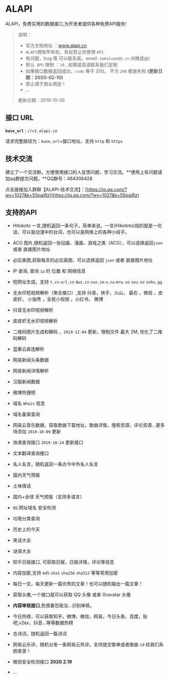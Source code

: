 # ALAPI
ALAPI，免费实用的数据接口,为开发者提供各种免费API服务!


> 说明：
>
> - 官方文档地址 ：www.alapi.cn
> - `ALAPI`拥有所有权，有权禁止你使用 `API `
> - 有问题，bug 等 可以联系我，email: `im#alone88.cn`  (#换成@)
> - 默认` QPS` 限制 ：`10` , 如需提高请联系我们定制
> - 如果接口数据返回成功，`code` 等于 200， 不为 `200` 都是失败 **(更新日期：2020-02-10)**
> - 禁止用于商业用途！
> - ...
>
> 更新日期：2019-10-05
>
> 



## 接口 URL

**`base_url`**  :   `//v1.alapi.cn`

请求完整路径为：`base_url`+接口地址，支持 `http` 和 `https`

## 技术交流

建立了一个交流群，方便使用接口的人反馈问题，学习交流。**使用上有问题请加qq群提交问题。**QQ群号：464306428

点击链接加入群聊【ALAPI-技术交流】：[https://jq.qq.com/?wv=1027&k=5SpaiRz](https://jq.qq.com/?wv=1027&k=5SpaiRz)

## 支持的API 

- Hitokoto 一言,随机返回一条句子。简单来说，一言(Hikototo)指的就是一句话，可以是动漫中的台词，也可以是网络上的各种小段子。

- ACG 图片,随机返回一张动画、漫画、游戏之类（ACG），可以选择返回`json` 或者 直接图片地址

- 必应美图,获取每天的必应美图，可以选择返回 `json`  或者 直接图片地址

- IP 查询, 查询 `ip` 的 位置 和 网络信息

- 短网址生成，支持 `t.cn`  `url.cn`  `dwz.cn`  `suo.im` `u.nu` `mrw.so` `sou.nz` `sohu.gg`

- 无水印短视频解析（聚合接口）,支持 抖音，快手，火山， 最右 ，微视 ，皮皮虾， 小伽秀 ，全民小视频 ，小红书， 微博

- 抖音无水印视频解析

- 皮皮虾无水印视频解析

- 二维码图片生成和解码 ，`2019-12-04` 更新，限制文件 最大 2M, 优化了二维码解码

- 蓝奏云直连解析

- 网易新闻头条数据

- 网易新闻详情解析

- 汉服新闻数据

- 微博热搜榜

- 域名 `Whois`  信息

- 域名备案查询

- 网易云音乐数据，获取歌曲下载地址，歌曲详情，搜索资源，评论资源...更多待添加 `2019-10-09`  更新 

- 快递查询接口 `2019-10-24` 更新接口

- 文本翻译查询接口

- 名人名言，随机返回一条古今中外名人名言

- 国内天气预报

- 土味情话

- 国内+全球 天气预报（支持多语言）

- `QQ` 网址域名 安全检测

- 垃圾分类查询

- 历史上的今天

- 笑话大全

- 谜语大全

- 知乎日报接口, 可获取日报，日报详情，评论等信息

- 内容加密,支持 `md5`  `sha1` `sha256`  `sha512` 等等常用加密  

- 每日一文，每天更新一篇优秀的文章！也可以随机输出一篇文章！

- 获取头像,一个接口就可以获取 QQ 头像 或者 Gravatar 头像

- **内容审核接口**,色情暴恐政治...识别审核。

- 今日热榜，可以获取知乎，微博，微信，网易，今日头条，百度，贴吧,v2ex，抖音...等等数据热榜

- 古诗词，随机返回一篇诗词

- 网易云乐评，随机分发一条网易云热评。支持提交歌单或者歌曲 `id` 给我们系统收录！

- 微信安全检测接口 **2020.2.19**

- ...

  